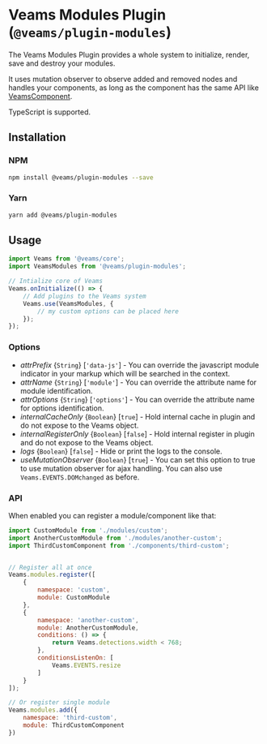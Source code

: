 # Veams Modules Plugin (`@veams/plugin-modules`)

The Veams Modules Plugin provides a whole system to initialize, render, save and destroy your modules.

It uses mutation observer to observe added and removed nodes and handles your components, as long as the component has the same API like [VeamsComponent](https://github.com/Veams/component).

TypeScript is supported. 

## Installation

### NPM

``` bash 
npm install @veams/plugin-modules --save
```

### Yarn 

``` bash 
yarn add @veams/plugin-modules
```

## Usage

```js
import Veams from '@veams/core';
import VeamsModules from '@veams/plugin-modules';

// Intialize core of Veams
Veams.onInitialize(() => {
   	// Add plugins to the Veams system
	Veams.use(VeamsModules, {
		// my custom options can be placed here
	});
});
```

### Options

- _attrPrefix_ {`String`} [`'data-js'`] - You can override the javascript module indicator in your markup which will be searched in the context.
- _attrName_ {`String`} [`'module'`] - You can override the attribute name for module identification.
- _attrOptions_ {`String`} [`'options'`] - You can override the attribute name for options identification.
- _internalCacheOnly_ {`Boolean`} [`true`] - Hold internal cache in plugin and do not expose to the Veams object.
- _internalRegisterOnly_ {`Boolean`} [`false`] - Hold internal register in plugin and do not expose to the Veams object.
- _logs_ {`Boolean`} [`false`] - Hide or print the logs to the console.
- _useMutationObserver_ {`Boolean`} [`true`] - You can set this option to true to use mutation observer for ajax handling. You can also use `Veams.EVENTS.DOMchanged` as before.

### API

When enabled you can register a module/component like that:

```js
import CustomModule from './modules/custom';
import AnotherCustomModule from './modules/another-custom';
import ThirdCustomComponent from './components/third-custom';


// Register all at once
Veams.modules.register([
	{
        namespace: 'custom',
        module: CustomModule
    },
    {
        namespace: 'another-custom',
        module: AnotherCustomModule,
        conditions: () => {
            return Veams.detections.width < 768;
        },
        conditionsListenOn: [
            Veams.EVENTS.resize
        ]
    }
]);

// Or register single module 
Veams.modules.add({
	namespace: 'third-custom',
	module: ThirdCustomComponent
})
```